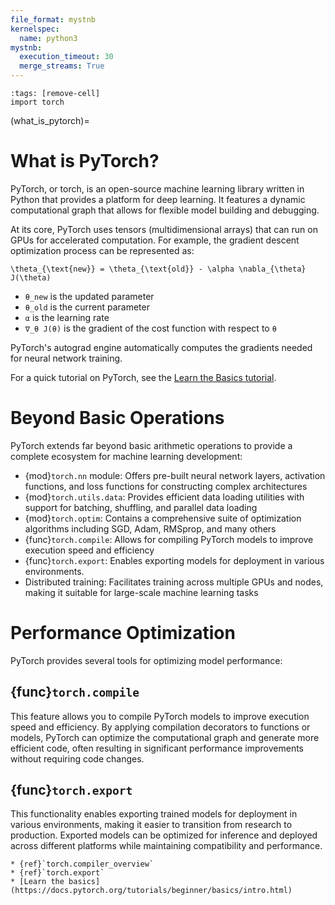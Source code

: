 ```yaml
---
file_format: mystnb
kernelspec:
  name: python3
mystnb:
  execution_timeout: 30
  merge_streams: True
---
```


```{code-cell}
:tags: [remove-cell]
import torch
```

(what_is_pytorch)=

# What is PyTorch?

PyTorch, or torch, is an open-source machine learning library written in Python that
provides a platform for deep learning. It features a dynamic computational graph
that allows for flexible model building and debugging.

At its core, PyTorch uses tensors (multidimensional arrays) that can run on GPUs
for accelerated computation. For example, the gradient descent optimization
process can be represented as:

```{math}
\theta_{\text{new}} = \theta_{\text{old}} - \alpha \nabla_{\theta} J(\theta)
```

* `θ_new` is the updated parameter
* `θ_old` is the current parameter
* `α` is the learning rate
* `∇_θ J(θ)` is the gradient of the cost function with respect to `θ`

PyTorch's autograd engine automatically computes the gradients needed for neural network training.

For a quick tutorial on PyTorch, see the [Learn the Basics tutorial](https://pytorch.org/tutorials/beginner/basics/intro.html).

# Beyond Basic Operations

PyTorch extends far beyond basic arithmetic operations to provide a complete ecosystem for machine learning development:
* {mod}`torch.nn` module: Offers pre-built neural network layers, activation functions, and loss functions for constructing complex architectures
* {mod}`torch.utils.data`: Provides efficient data loading utilities with support for batching, shuffling, and parallel data loading
* {mod}`torch.optim`: Contains a comprehensive suite of optimization algorithms including SGD, Adam, RMSprop, and many others
* {func}`torch.compile`: Allows for compiling PyTorch models to improve execution speed and efficiency
* {func}`torch.export`: Enables exporting models for deployment in various environments.
* Distributed training: Facilitates training across multiple GPUs and nodes, making it suitable for large-scale machine learning tasks

# Performance Optimization
PyTorch provides several tools for optimizing model performance:

## {func}`torch.compile`
This feature allows you to compile PyTorch models to improve execution speed and efficiency. By applying compilation decorators to functions or models, PyTorch can optimize the computational graph and generate more efficient code, often resulting in significant performance improvements without requiring code changes.

## {func}`torch.export`
This functionality enables exporting trained models for deployment in various environments, making it easier to transition from research to production. Exported models can be optimized for inference and deployed across different platforms while maintaining compatibility and performance.



```{seealso}
* {ref}`torch.compiler_overview`
* {ref}`torch.export`
* [Learn the basics](https://docs.pytorch.org/tutorials/beginner/basics/intro.html)
```

